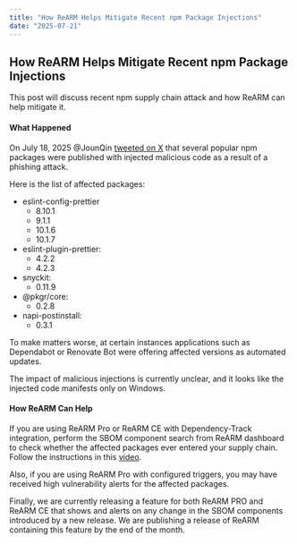 ```yaml
---
title: "How ReARM Helps Mitigate Recent npm Package Injections"
date: "2025-07-21"
---
```


## How ReARM Helps Mitigate Recent npm Package Injections

This post will discuss recent npm supply chain attack and how ReARM can help mitigate it.

#### What Happened

On July 18, 2025 @JounQin [tweeted on X](https://x.com/JounQin/status/1946297662069993690) that several popular npm packages were published with injected malicious code as a result of a phishing attack.

Here is the list of affected packages:

- eslint-config-prettier
  - 8.10.1
  - 9.1.1
  - 10.1.6
  - 10.1.7
- eslint-plugin-prettier:
  - 4.2.2
  - 4.2.3
- snyckit:
  - 0.11.9
- @pkgr/core:
  - 0.2.8
- napi-postinstall:
  - 0.3.1

To make matters worse, at certain instances applications such as Dependabot or Renovate Bot were offering affected versions as automated updates.

The impact of malicious injections is currently unclear, and it looks like the injected code manifests only on Windows.

#### How ReARM Can Help

If you are using ReARM Pro or ReARM CE with Dependency-Track integration, perform the SBOM component search from ReARM dashboard to check whether the affected packages ever entered your supply chain. Follow the instructions in this [video](https://www.youtube.com/watch?v=a1VPDgqG1FA).

Also, if you are using ReARM Pro with configured triggers, you may have received high vulnerability alerts for the affected packages. 

Finally, we are currently releasing a feature for both ReARM PRO and ReARM CE that shows and alerts on any change in the SBOM components introduced by a new release. We are publishing a release of ReARM containing this feature by the end of the month.